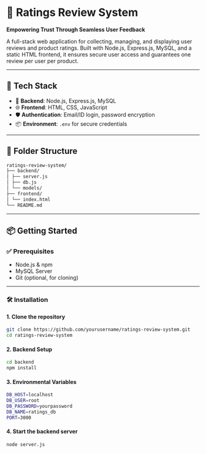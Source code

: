 # 📝 Ratings Review System

**Empowering Trust Through Seamless User Feedback**

A full-stack web application for collecting, managing, and displaying user reviews and product ratings. Built with Node.js, Express.js, MySQL, and a static HTML frontend, it ensures secure user access and guarantees one review per user per product.

---

## 🚀 Tech Stack

- 🔧 **Backend**: Node.js, Express.js, MySQL
- 🌐 **Frontend**: HTML, CSS, JavaScript
- 🛡️ **Authentication**: Email/ID login, password encryption
- 📦 **Environment**: `.env` for secure credentials

---

## 📂 Folder Structure
```bash
ratings-review-system/
├── backend/
│ ├── server.js
│ ├── db.js
│ └── models/
├── frontend/
│ └── index.html
└── README.md
```
---

## 📦 Getting Started

### ✅ Prerequisites

- Node.js & npm
- MySQL Server
- Git (optional, for cloning)

---

### 🛠️ Installation

#### 1. Clone the repository
```bash
git clone https://github.com/yourusername/ratings-review-system.git
cd ratings-review-system
```
#### 2. Backend Setup
```bash
cd backend
npm install
```
#### 3. Environmental Variables
```bash
DB_HOST=localhost
DB_USER=root
DB_PASSWORD=yourpassword
DB_NAME=ratings_db
PORT=3000
```
#### 4. Start the backend server
```bash
node server.js
```
